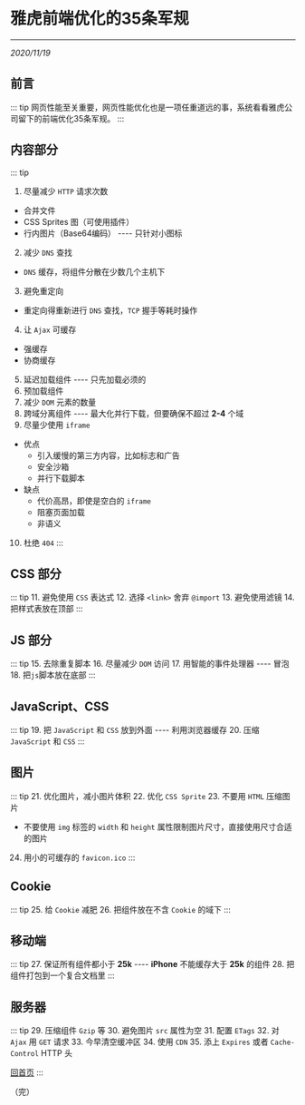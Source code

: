 # 雅虎前端优化的35条军规
---
*2020/11/19*

## 前言

::: tip
  网页性能至关重要，网页性能优化也是一项任重道远的事，系统看看雅虎公司留下的前端优化35条军规。
:::

## 内容部分

::: tip
1. 尽量减少 `HTTP` 请求次数
  * 合并文件
  * CSS Sprites 图（可使用插件）
  * 行内图片（Base64编码） ---- 只针对小图标
2. 减少 `DNS` 查找
  * `DNS` 缓存，将组件分散在少数几个主机下 
3. 避免重定向
  * 重定向得重新进行 `DNS` 查找，`TCP` 握手等耗时操作
4. 让 `Ajax` 可缓存
  * 强缓存
  * 协商缓存
5. 延迟加载组件 ---- 只先加载必须的
6. 预加载组件
7. 减少 `DOM` 元素的数量
8. 跨域分离组件 ---- 最大化并行下载，但要确保不超过 **2-4** 个域
9. 尽量少使用 `iframe`
  * 优点
    * 引入缓慢的第三方内容，比如标志和广告
    * 安全沙箱
    * 并行下载脚本
  * 缺点
    * 代价高昂，即使是空白的 `iframe`
    * 阻塞页面加载
    * 非语义
10. 杜绝 `404`
:::

## CSS 部分

::: tip
11. 避免使用 `CSS` 表达式
12. 选择 `<link>` 舍弃 `@import`
13. 避免使用滤镜
14. 把样式表放在顶部
:::

## JS 部分

::: tip
15. 去除重复脚本
16. 尽量减少 `DOM` 访问
17. 用智能的事件处理器 ---- 冒泡
18. 把`js`脚本放在底部
:::

## JavaScript、CSS

::: tip
19. 把 `JavaScript` 和 `CSS` 放到外面 ---- 利用浏览器缓存
20. 压缩 `JavaScript` 和 `CSS`
:::


## 图片

::: tip
21. 优化图片，减小图片体积
22. 优化 `CSS Sprite`
23. 不要用 `HTML` 压缩图片 
  * 不要使用 `img` 标签的 `width` 和 `height` 属性限制图片尺寸，直接使用尺寸合适的图片
24. 用小的可缓存的 `favicon.ico`
:::

## Cookie

::: tip
25. 给 `Cookie` 减肥
26. 把组件放在不含 `Cookie` 的域下
:::

## 移动端

::: tip
27. 保证所有组件都小于 **25k** ---- **iPhone** 不能缓存大于 **25k** 的组件
28. 把组件打包到一个复合文档里
:::

## 服务器

::: tip
29. 压缩组件 `Gzip` 等
30. 避免图片 `src` 属性为空
31. 配置 `ETags`
32. 对 `Ajax` 用 `GET` 请求
33. 今早清空缓冲区
34. 使用 `CDN`
35. 添上 `Expires` 或者 `Cache-Control` HTTP 头


  [回首页](/frontend)
:::

（完）